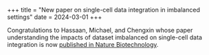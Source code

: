 +++
title = "New paper on single-cell data integration in imbalanced settings"
date = 2024-03-01
+++

Congratulations to Hassaan, Michael, and Chengxin whose paper understanding the impacts of dataset imbalanced on single-cell data integration is now [published in Nature Biotechnology](https://www.nature.com/articles/s41587-023-02097-9). 
